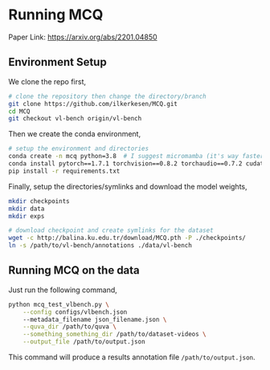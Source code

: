 # Running MCQ
Paper Link: https://arxiv.org/abs/2201.04850

## Environment Setup

We clone the repo first,

```bash
# clone the repository then change the directory/branch
git clone https://github.com/ilkerkesen/MCQ.git
cd MCQ
git checkout vl-bench origin/vl-bench
```

Then we create the conda environment,
```bash
# setup the environment and directories
conda create -n mcq python=3.8  # I suggest micromamba (it's way faster)
conda install pytorch==1.7.1 torchvision==0.8.2 torchaudio==0.7.2 cudatoolkit=11.0 -c pytorch
pip install -r requirements.txt
```

Finally, setup the directories/symlinks and download the model weights,
```bash
mkdir checkpoints
mkdir data
mkdir exps

# download checkpoint and create symlinks for the dataset
wget -c http://balina.ku.edu.tr/download/MCQ.pth -P ./checkpoints/
ln -s /path/to/vl-bench/annotations ./data/vl-bench
```

## Running MCQ on the data

Just run the following command,
```bash
python mcq_test_vlbench.py \
    --config configs/vlbench.json
    --metadata_filename json_filename.json \
    --quva_dir /path/to/quva \
    --something_something_dir /path/to/dataset-videos \
    --output_file /path/to/output.json
```

This command will produce a results annotation file `/path/to/output.json`.